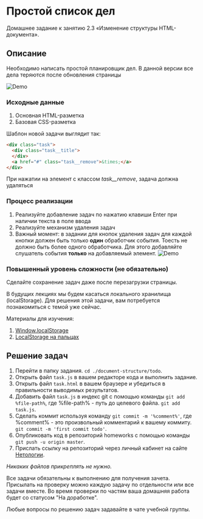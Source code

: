 # Простой список дел

Домашнее задание к занятию 2.3 «Изменение структуры HTML-документа».

## Описание 

Необходимо написать простой планировщик дел. В данной версии все дела
теряются после обновления страницы

![Demo](./demo.gif)

### Исходные данные

1. Основная HTML-разметка
2. Базовая CSS-разметка

Шаблон новой задачи выглядит так:

```html
<div class="task">
  <div class="task__title">
  </div>
  <a href="#" class="task__remove">&times;</a>
</div>
```

При нажатии на элемент с классом *task__remove*, задача должна удаляться

### Процесс реализации

1. Реализуйте добавление задач по нажатию клавиши Enter при наличии текста
в поле ввода
2. Реализуйте механизм удаления задач
3. Важный момент: в задании для кнопок удаления задач для каждой кнопки должен быть только **один** обработчик события. Тоесть не должно быть более одного обработчика. Для этого добавляйте слушатель события **только** на добавляемый элемент.
![Demo](./errorSolution.png)

### Повышенный уровень сложности (не обязательно)

Сделайте сохранение задач даже после перезагрузки страницы.

В будущих лекциях мы будем касаться локального хранилища (localStorage).
Для решения этой задачи, вам потребуется познакомиться с темой уже сейчас.

Материалы для изучения:

1. [Window.localStorage](https://developer.mozilla.org/ru/docs/Web/API/Window/localStorage)
2. [LocalStorage на пальцах](https://tproger.ru/articles/localstorage/)

## Решение задач
1. Перейти в папку задания. `cd ./document-structure/todo`.
2. Открыть файл `task.js` в вашем редакторе кода и выполнить задание.
3. Открыть файл `task.html` в вашем браузере и убедиться в правильности выводимых результатов.
4. Добавить файл `task.js` в индекс git с помощью команды `git add %file-path%`, где %file-path% - путь до целевого файла. `git add task.js`.
5. Сделать коммит используя команду `git commit -m '%comment%'`, где %comment% - это произвольный комментарий к вашему коммиту. `git commit -m 'first commit todo'`.
6. Опубликовать код в репозиторий homeworks с помощью команды `git push -u origin master`.
7. Прислать ссылку на репозиторий через личный кабинет на сайте [Нетологии][6].

[0]: https://github.com/
[1]: https://www.sublimetext.com/
[2]: https://code.visualstudio.com/
[3]: https://github.com/netology-code/guides/tree/master/github
[4]: https://git-scm.com/
[5]: https://github.com/netology-code/guides/blob/master/git/REAMDE.md
[6]: https://netology.ru/

*Никаких файлов прикреплять не нужно.*

Все задачи обязательны к выполнению для получения зачета. Присылать на проверку можно каждую задачу по отдельности или все задачи вместе. Во время проверки по частям ваша домашняя работа будет со статусом "На доработке".

Любые вопросы по решению задач задавайте в чате учебной группы.
